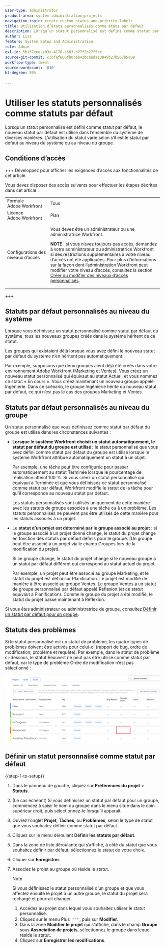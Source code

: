 ```yaml
---
user-type: administrator
product-area: system-administration;projects
navigation-topic: create-custom-status-and-priority-labels
title: Utilisation d’états personnalisés comme états par défaut
description: Lorsqu’un statut personnalisé est défini comme statut par défaut, le nouveau statut par défaut est utilisé dans l’ensemble du système de diverses manières. L’utilisation du statut varie selon s’il est le statut par défaut au niveau du système ou au niveau du groupe.
author: Lisa
feature: System Setup and Administration
role: Admin
exl-id: 5b137cee-e03a-4176-a683-b77f2b27f5ce
source-git-commit: c3bfaf666fb0ceb43bcabda13949b27b567b5d08
workflow-type: tm+mt
source-wordcount: '830'
ht-degree: 99%

---
```


# Utiliser les statuts personnalisés comme statuts par défaut

Lorsqu’un statut personnalisé est défini comme statut par défaut, le nouveau statut par défaut est utilisé dans l’ensemble du système de diverses manières. L’utilisation du statut varie selon s’il est le statut par défaut au niveau du système ou au niveau du groupe.

## Conditions d’accès

+++ Développez pour afficher les exigences d’accès aux fonctionnalités de cet article.

Vous devez disposer des accès suivants pour effectuer les étapes décrites dans cet article :

<table style="table-layout:auto"> 
 <col> 
 <col> 
 <tbody> 
  <tr> 
   <td role="rowheader">Formule Adobe Workfront</td> 
   <td>Tous</td> 
  </tr> 
  <tr> 
   <td role="rowheader">Licence Adobe Workfront</td> 
   <td>Plan</td> 
  </tr> 
  <tr> 
   <td role="rowheader">Configurations des niveaux d’accès</td> 
   <td> <p>Vous devez être un administrateur ou une administratrice Workfront.</p> <p><b>NOTE</b> : si vous n’avez toujours pas accès, demandez à votre administrateur ou administratrice Workfront si des restrictions supplémentaires à votre niveau d’accès ont été appliquées. Pour plus d’informations sur la façon dont l’administration Workfront peut modifier votre niveau d’accès, consultez la section <a href="../../../administration-and-setup/add-users/configure-and-grant-access/create-modify-access-levels.md" class="MCXref xref">Créer ou modifier des niveaux d’accès personnalisés</a>.</p> </td> 
  </tr> 
 </tbody> 
</table>

+++

## Statuts par défaut personnalisés au niveau du système

Lorsque vous définissez un statut personnalisé comme statut par défaut du système, tous les nouveaux groupes créés dans le système héritent de ce statut.

Les groupes qui existaient déjà lorsque vous avez défini le nouveau statut par défaut du système n’en héritent pas automatiquement.

Par exemple, supposons que deux groupes aient déjà été créés dans votre environnement Adobe Workfront (Marketing et Ventes). Vous créez un nouveau statut personnalisé qui équivaut au statut Actuel, et vous nommez ce statut « En cours ». Vous créez maintenant un nouveau groupe appelé Ingénierie. Dans ce scénario, le groupe Ingénierie hérite du nouveau statut par défaut, ce qui n’est pas le cas des groupes Marketing et Ventes.

## Statuts par défaut personnalisés au niveau du groupe

Un statut personnalisé que vous définissez comme statut par défaut du groupe est utilisé dans les circonstances suivantes :

* **Lorsque le système Workfront choisit un statut automatiquement, le statut par défaut du groupe est utilisé :** le statut personnalisé que vous avez défini comme statut par défaut du groupe est utilisé lorsque le système Workfront attribue automatiquement un statut à un objet.

  Par exemple, une tâche peut être configurée pour passer automatiquement au statut Terminée lorsque le pourcentage de réalisation atteint 100 %. Si vous créez un statut personnalisé qui équivaut à Terminée et que vous définissez ce statut personnalisé comme statut par défaut, Workfront modifie le statut de la tâche pour qu’il corresponde au nouveau statut par défaut.

  Les statuts personnalisés sont utilisés uniquement de cette manière avec les statuts de groupe associés à une tâche ou à un problème. Les statuts personnalisés ne peuvent pas être utilisés de cette manière pour les statuts associés à un projet.

* Le **statut d’un projet est déterminé par le groupe associé au projet** : si le groupe associé à un projet donné change, le statut du projet change en fonction des statuts par défaut définis pour le groupe. (Un groupe peut être associé à un projet via le champ Groupes lors de la modification du projet).

  Si ce groupe change, le statut du projet change si le nouveau groupe a un statut par défaut différent qui correspond au statut actuel du projet.

  Par exemple, un projet peut être associé au groupe Marketing, et le statut du projet est défini sur Planification. Le projet est modifié de manière à être associé au groupe Ventes. Le groupe Ventes a un statut de groupe personnalisé par défaut appelé Réflexion (et ce statut équivaut à Planification). Comme le groupe du projet a été modifié, le statut du projet passe maintenant à Réflexion.

Si vous êtes administrateur ou administratrice de groupe, consultez [Définir un statut par défaut pour un groupe](/help/quicksilver/administration-and-setup/manage-groups/manage-group-statuses/use-custom-statuses-as-default-statuses-group.md).

## Statuts des problèmes

Si le statut personnalisé est un statut de problème, les quatre types de problèmes doivent être activés pour celui-ci (rapport de bug, ordre de modification, problème et requête). Par exemple, dans le statut de problème ci-dessous, le statut Réouvert ne peut pas être utilisé comme statut par défaut, car le type de problème Ordre de modification n’est pas sélectionné :

![](assets/all-4-issue-types-enabled.png)

## Définir un statut personnalisé comme statut par défaut

{{step-1-to-setup}}

1. Dans le panneau de gauche, cliquez sur **Préférences du projet** > **Statuts**.
1. (Le cas échéant) Si vous définissez un statut par défaut pour un groupe, commencez à saisir le nom du groupe dans le menu situé dans le coin supérieur droit, puis sélectionnez-le lorsqu’il apparaît.
1. Ouvrez l’onglet **Projet**, **Tâches**, ou **Problèmes**, selon le type de statut que vous souhaitez définir comme statut par défaut.
1. Cliquez sur le menu déroulant **Définir les statuts par défaut**.
1. Dans la zone de liste déroulante qui s’affiche, à côté du statut que vous souhaitez définir par défaut, sélectionnez le statut de votre choix.
1. Cliquer sur **Enregistrer**.
1. Associez le projet au groupe où réside le statut.

   >[!NOTE]
   >
   >Si vous définissez le statut personnalisé d’un groupe et que vous affectez ensuite le projet à un autre groupe, le statut du projet sera rechargé et pourrait changer.

   1. Accédez au projet dans lequel vous souhaitez utiliser le statut personnalisé.
   1. Cliquez sur le menu Plus ![](assets/more-icon.png), puis sur **Modifier**.
   1. Dans la zone **Modifier le projet** qui s’affiche, dans le champ **Groupe** sous **Association de projets**, sélectionnez le groupe dans lequel réside le statut.
   1. Cliquez sur **Enregistrer les modifications**.
